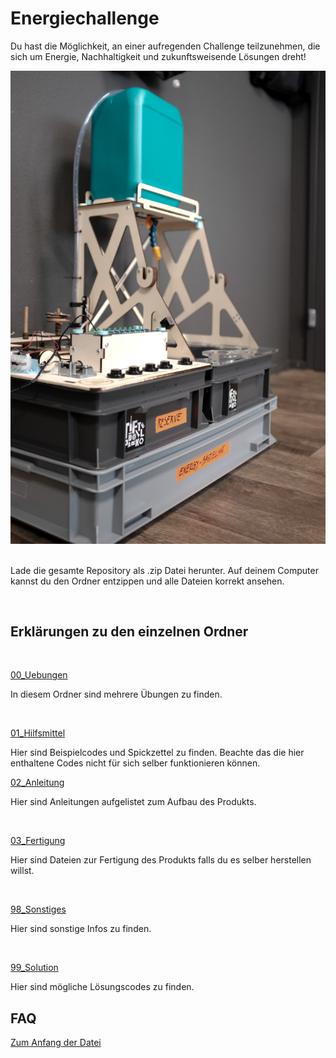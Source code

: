 # Energiechallenge
<a name="anfang"></a>


Du hast die Möglichkeit, an einer aufregenden Challenge teilzunehmen, die sich um Energie, Nachhaltigkeit und zukunftsweisende Lösungen dreht! 

<div style="text-align:center;">
  <img src="Energiechallenge_Anlage-2.jpg" alt="Beschreibung des Bildes">
</div>



<br/>

Lade die gesamte Repository als .zip Datei herunter. Auf deinem Computer kannst du den Ordner entzippen und alle Dateien korrekt ansehen.

</br>


## Erklärungen zu den einzelnen Ordner 


<br/>

<ins>00_Uebungen</ins>
<br/>

In diesem Ordner sind mehrere Übungen zu finden.

<br/>

<ins>01_Hilfsmittel</ins>

Hier sind Beispielcodes und Spickzettel zu finden. Beachte das die hier enthaltene Codes nicht für sich selber funktionieren können. 


<ins>02_Anleitung</ins>

Hier sind Anleitungen aufgelistet zum Aufbau des Produkts. 

<br/>


<ins>03_Fertigung</ins>

Hier sind Dateien zur Fertigung des Produkts falls du es selber herstellen willst. 

<br/>

<ins>98_Sonstiges</ins>

 Hier sind sonstige Infos zu finden.

<br/>

<ins>99_Solution</ins>

Hier sind mögliche Lösungscodes zu finden.


## FAQ

[Zum Anfang der Datei](#anfang)
